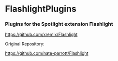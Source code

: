 # FlashlightPlugins
### Plugins for the Spotlight extension Flashlight


https://github.com/xremix/Flashlight

Original Repository:

https://github.com/nate-parrott/Flashlight